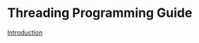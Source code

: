 # Threading Programming Guide

[Introduction](https://developer.apple.com/library/archive/documentation/Cocoa/Conceptual/Multithreading/Introduction/Introduction.html#//apple_ref/doc/uid/10000057i)
